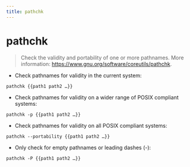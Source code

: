```yaml
---
title: pathchk
---
```

# pathchk

> Check the validity and portability of one or more pathnames.
> More information: <https://www.gnu.org/software/coreutils/pathchk>.

- Check pathnames for validity in the current system:

`pathchk {{path1 path2 …}}`

- Check pathnames for validity on a wider range of POSIX compliant systems:

`pathchk -p {{path1 path2 …}}`

- Check pathnames for validity on all POSIX compliant systems:

`pathchk --portability {{path1 path2 …}}`

- Only check for empty pathnames or leading dashes (-):

`pathchk -P {{path1 path2 …}}`
